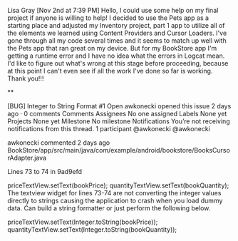 
Lisa Gray [Nov 2nd at 7:39 PM]
Hello, I could use some help on my final project if anyone is willing to help! 
I decided to use the Pets app as a starting place and adjusted my Inventory project, 
part 1 app to utilize all of the elements we learned using Content Providers and Cursor Loaders. 
I've gone through all my code several times and it seems to match up well with the Pets app that ran great on my device. 
But for my BookStore app I'm getting a runtime error and I have no idea what the errors in Logcat mean. 
I'd like to figure out what's wrong at this stage before proceeding, 
because at this point I can't even see if all the work I've done so far is working. 
Thank you!!!

**

[BUG] Integer to String Format #1
 Open	awkonecki opened this issue 2 days ago · 0 comments Comments
Assignees
No one assigned
Labels
None yet
Projects
None yet
Milestone
No milestone
Notifications
You’re not receiving notifications from this thread.
1 participant
@awkonecki
@awkonecki
 
awkonecki commented 2 days ago
BookStore/app/src/main/java/com/example/android/bookstore/BooksCursorAdapter.java

Lines 73 to 74 in 9ad9efd

 priceTextView.setText(bookPrice); 
 quantityTextView.setText(bookQuantity); 
The textview widget for lines 73-74 are not converting the integer values directly to strings causing the application to crash when you load dummy data. Can build a string formatter or just perform the following below.

priceTextView.setText(Integer.toString(bookPrice));
quantityTextView.setText(Integer.toString(bookQuantity));
